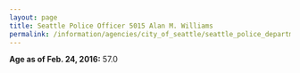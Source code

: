 ```yaml
---
layout: page
title: Seattle Police Officer 5015 Alan M. Williams
permalink: /information/agencies/city_of_seattle/seattle_police_department/copbook/5015/
---
```


**Age as of Feb. 24, 2016:** 57.0
